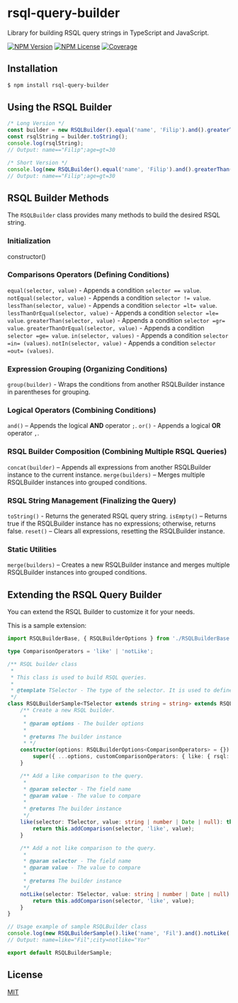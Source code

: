 # rsql-query-builder

Library for building RSQL query strings in TypeScript and JavaScript.

[![NPM Version][npm-version-image]][npm-url]
[![NPM License][npm-license-image]][npm-url]
[![Coverage][coveralls-image]][coveralls-url]

## Installation

```bash
$ npm install rsql-query-builder
```

## Using the RSQL Builder

```typescript
/* Long Version */
const builder = new RSQLBuilder().equal('name', 'Filip').and().greaterThan('age', 30);
const rsqlString = builder.toString();
console.log(rsqlString);
// Output: name=="Filip";age=gt=30

/* Short Version */
console.log(new RSQLBuilder().equal('name', 'Filip').and().greaterThan('age', 30).toString());
// Output: name=="Filip";age=gt=30
```

## RSQL Builder Methods

The `RSQLBuilder` class provides many methods to build the desired RSQL string.

### Initialization

constructor()

### Comparisons Operators (Defining Conditions)

`equal(selector, value)` - Appends a condition `selector == value`.
`notEqual(selector, value)` - Appends a condition `selector != value`.
`lessThan(selector, value)` - Appends a condition `selector =lt= value`.
`lessThanOrEqual(selector, value)` - Appends a condition `selector =le= value`.
`greaterThan(selector, value)` - Appends a condition `selector =gr= value`.
`greaterThanOrEqual(selector, value)` - Appends a condition `selector =ge= value`.
`in(selector, values)` - Appends a condition `selector =in= (values)`.
`notIn(selector, value)` - Appends a condition `selector =out= (values)`.

### Expression Grouping (Organizing Conditions)

`group(builder)` - Wraps the conditions from another RSQLBuilder instance in parentheses for grouping.

### Logical Operators (Combining Conditions)

`and()` – Appends the logical **AND** operator `;`.
`or()` - Appends a logical **OR** operator `,`.

### RSQL Builder Composition (Combining Multiple RSQL Queries)

`concat(builder)` – Appends all expressions from another RSQLBuilder instance to the current instance.
`merge(builders)` – Merges multiple RSQLBuilder instances into grouped conditions.

### RSQL String Management (Finalizing the Query)

`toString()` - Returns the generated RSQL query string.
`isEmpty()` – Returns true if the RSQLBuilder instance has no expressions; otherwise, returns false.
`reset()` – Clears all expressions, resetting the RSQLBuilder instance.

### Static Utilities

`merge(builders)` – Creates a new RSQLBuilder instance and merges multiple RSQLBuilder instances into grouped conditions.

## Extending the RSQL Query Builder

You can extend the RSQL Builder to customize it for your needs.

This is a sample extension:

```typescript
import RSQLBuilderBase, { RSQLBuilderOptions } from './RSQLBuilderBase';

type ComparisonOperators = 'like' | 'notLike';

/** RSQL builder class
 *
 * This class is used to build RSQL queries.
 *
 * @template TSelector - The type of the selector. It is used to define the field names and is a list of strings.
 */
class RSQLBuilderSample<TSelector extends string = string> extends RSQLBuilderBase<TSelector, ComparisonOperators> {
    /** Create a new RSQL builder.
     *
     * @param options - The builder options
     *
     * @returns The builder instance
     * */
    constructor(options: RSQLBuilderOptions<ComparisonOperators> = {}) {
        super({ ...options, customComparisonOperators: { like: { rsql: '=like=' }, notLike: { rsql: '=notlike=' } } });
    }

    /** Add a like comparison to the query.
     *
     * @param selector - The field name
     * @param value - The value to compare
     *
     * @returns The builder instance
     */
    like(selector: TSelector, value: string | number | Date | null): this {
        return this.addComparison(selector, 'like', value);
    }

    /** Add a not like comparison to the query.
     *
     * @param selector - The field name
     * @param value - The value to compare
     *
     * @returns The builder instance
     */
    notLike(selector: TSelector, value: string | number | Date | null): this {
        return this.addComparison(selector, 'like', value);
    }
}

// Usage example of sample RSQLBuilder class
console.log(new RSQLBuilderSample().like('name', 'Fil').and().notLike('city', 'Yor').toString());
// Output: name=like="Fil";city=notlike="Yor"

export default RSQLBuilderSample;
```

## License

[MIT](LICENSE)

[npm-version-image]: https://img.shields.io/npm/v/rsql-query-builder
[npm-url]: https://npmjs.org/package/rsql-query-builder
[npm-license-image]: https://img.shields.io/npm/l/rsql-query-builder
[coveralls-image]: https://coveralls.io/repos/github/woigl/rsql-query-builder/badge.svg?branch=main
[coveralls-url]: https://coveralls.io/github/woigl/rsql-query-builder?branch=main
